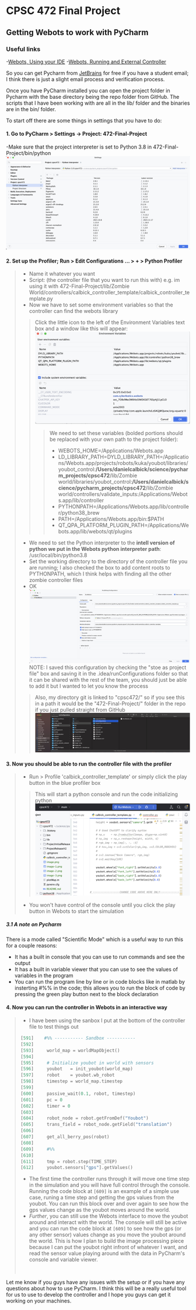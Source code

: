 # CPSC 472 Final Project

## Getting Webots to work with PyCharm
### Useful links
-[Webots, Using your IDE](https://cyberbotics.com/doc/guide/using-your-ide?tab-os=macos&tab-language=python)
-[Webots, Running and External Controller](https://cyberbotics.com/doc/guide/running-extern-robot-controllers?version=R2021b&tab-language=python&tab-os=macos)

So you can get Pycharm from [JetBrains](https://www.jetbrains.com/community/education/#students) for free if you have a student email; I think there is just a slight email process and verification process.

Once you have PyCharm installed you can open the project folder in Pycharm with the base directory being the repo folder from GitHub. The scripts that I have been working with are all in the lib/ folder and the binaries are in the bin/ folder.

To start off there are some things in settings that you have to do:
#### 1. Go to PyCharm > Settings -> Project: 472-Final-Project
   -Make sure that the project interpreter is set to Python 3.8 in 472-Final-Project/bin/python
![Alt text](image.png)
#### 2. Set up the Profiler; Run > Edit Configurations ... > + > Python Profiler
>- Name it whatever you want
>- Script: (the controller file that you want to run this with) e.g. im using it with 472-Final-Project/lib/Zombie World/controllers/calbick_controller_template/calbick_controller_template.py
>- Now we have to set some environment variables so that the controller can find the webots library
>> Click the little icon to the left of the Environment Variables text box and a window like this will appear:
![Alt text](image-3.png)
>>> We need to set these variables (bolded portions should be replaced with your own path to the project folder):
>>> - WEBOTS_HOME=/Applications/Webots.app
>>> - LD_LIBRARY_PATH=DYLD_LIBRARY_PATH=/Applications/Webots.app/projects/robots/kuka/youbot/libraries/youbot_control:**/Users/danielcalbick/science/pycharm_projects/cpsc472**/lib/Zombie world/libraries/youbot_control:**/Users/danielcalbick/science/pycharm_projects/cpsc472**/lib/Zombie world/controllers/validate_inputs:/Applications/Webots.app/lib/controller
>>> - PYTHONPATH=/Applications/Webots.app/lib/controller/python38_brew
>>> - PATH=/Applications/Webots.app/bin:$PATH
>>> - QT_QPA_PLATFORM_PLUGIN_PATH=/Applications/Webots.app/lib/webots/qt/plugins
>- We need to set the Python interpreter to the **intell version of python we put in the Webots python interpreter path**: /usr/local/bin/python3.8
>- Set the working directory to the directory of the controller file you are running; I also checked the box to add content roots to PYTHONPATH, which I think helps with finding all the other zombie controller files
>- OK  
![Alt text](image-1.png)
> NOTE: I saved this configuration by checking the "stoe as project file" box and saving it in the .idea/runConfigurations folder so that it can be shared with the rest of the team, you should just be able to add it but I wanted to let you know the process
>> Also, my directory git is linked to "cpsc472/" so if you see this in a path it would be the "472-Final-Project/" folder in the repo if you just pulled straight from GitHub
![Alt text](image-2.png)
#### 3. Now you should be able to run the controller file with the profiler 
> - Run > Profile 'calbick_controller_template' or simply click the play button in the blue profiler box 
> > This will start a python console and run the code initializing python ![Alt text](image-4.png)
> - You won't have control of the console until you click the play button in Webots to start the simulation
##### 3.1 A note on Pycharm
There is a mode called "Scientific Mode" which is a useful way to run this for a couple reasons:
- It has a built in console that you can use to run commands and see the output
- It has a built in variable viewer that you can use to see the values of variables in the program
- You can run the program line by line or in code blocks like in matlab by insterting #%% in the code; this allows you to run the block of code by pressing the green play button next to the block declaration
#### 4. Now you can run the controller in Webots in an interactive way
> - I have been using the sanbox I put at the bottom of the controller file to test things out
> ```python
>[591]    #%% ----------- Sandbox -----------
>[592]
>[593]     world_map = worldMapObject()
>[594]
>[595]     # Initialize youbot in world with sensors
>[596]     youbot   = init_youbot(world_map)
>[597]     robot    = youbot.wb_robot
>[598]     timestep = world_map.timestep
>[599]     
>[600]     passive_wait(0.1, robot, timestep)
>[601]     pc = 0
>[602]     timer = 0
>[603]     
>[604]     robot_node = robot.getFromDef("Youbot")
>[605]     trans_field = robot_node.getField("translation")
>[606]     
>[607]     get_all_berry_pos(robot)
>[608]     
>[609]     #%%
>[610]     
>[611]     tmp = robot.step(TIME_STEP)
>[612]     youbot.sensors["gps"].getValues()
>```
>- The first time the controller runs through it will move one time step in the simulation and you will have full control through the console. Running the code block at ```[609]``` is an example of a simple use case, runing a time step and getting the gps values from the youbot. You can run this block over and over again to see how the gps values change as the youbot moves around the world.
>- *Further*, you can still use the Webots interface to move the youbot around and interact with the world. The console will still be active and you can run the code block at ```[609]``` to see how the gps (or any other sensor) values change as you move the youbot around the world. This is how I plan to build the image processing piece because I can put the youbot right infront of whatever I want, and read the sensor value playing around with the data in PyCharm's console and variable viewer.
> <br>

<p>
Let me know if you guys have any issues with the setup or if you have any questions about how to use PyCharm. I think this will be a really useful tool for us to use to develop the controller and I hope you guys can get it working on your machines.
</p>





